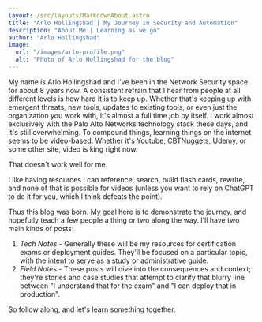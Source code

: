 ```yaml
---
layout: /src/layouts/MarkdownAbout.astro
title: "Arlo Hollingshad | My Journey in Security and Automation"
description: "About Me | Learning as we go"
author: "Arlo Hollingshad"
image:
  url: "/images/arlo-profile.png"
  alt: "Photo of Arlo Hollingshad for the blog"
---
```


My name is Arlo Hollingshad and I've been in the Network Security space for about 8 years now. A consistent refrain that I hear from people at all different levels is how hard it is to keep up. Whether that's keeping up with emergent threats, new tools, updates to existing tools, or even just the organization you work with, it's almost a full time job by itself. I work almost exclusively with the Palo Alto Networks technology stack these days, and it's still overwhelming. To compound things, learning things on the internet seems to be video-based. Whether it's Youtube, CBTNuggets, Udemy, or some other site, video is king right now. 

That doesn't work well for me.

I like having resources I can reference, search, build flash cards, rewrite, and none of that is possible for videos (unless you want to rely on ChatGPT to do it for you, which I think defeats the point). 

Thus this blog was born. My goal here is to demonstrate the journey, and hopefully teach a few people a thing or two along the way. I'll have two main kinds of posts:
1. *Tech Notes* - Generally these will be my resources for certification exams or deployment guides. They'll be focused on a particular topic, with the intent to serve as a study or administrative guide.
2. *Field Notes* - These posts will dive into the consequences and context; they're stories and case studies that attempt to clarify that blurry line between "I understand that for the exam" and "I can deploy that in production". 

So follow along, and let's learn something together.
